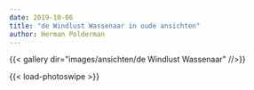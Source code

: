 ```yaml
---
date: 2019-10-06
title: "de Windlust Wassenaar in oude ansichten"
author: Herman Polderman
---
```

{{< gallery dir="images/ansichten/de Windlust Wassenaar" //>}}

{{< load-photoswipe >}}